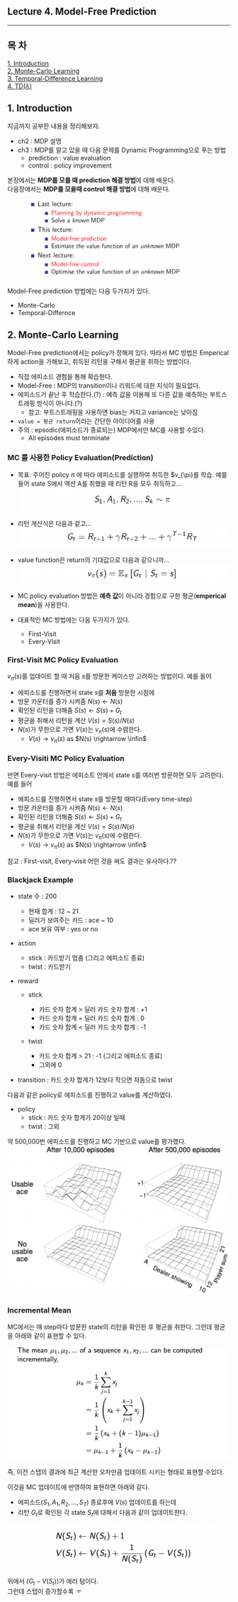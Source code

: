## Lecture 4. Model-Free Prediction
---

## 목 차
[1. Introduction]()  
[2. Monte-Carlo Learning]()  
[3. Temporal-Difference Learning]()  
[4. TD($\lambda$)]()

## 1. Introduction
지금까지 공부한 내용을 정리해보자.
- ch2 : MDP 설명
- ch3 : MDP를 알고 있을 때 다음 문제를 Dynamic Programming으로 푸는 방법
  - prediction : value evaluation
  - control : policy improvement

본장에서는 **MDP를 모를 때 prediction 해결 방법**에 대해 배운다.  
다음장에서는 **MDP를 모을때 control 해결 방법**에 대해 배운다.

![](20230510085401.png)

Model-Free prediction 방법에는 다음 두가지가 있다.
- Monte-Carlo
- Temporal-Differnce

## 2. Monte-Carlo Learning

Model-Free prediction에서는 policy가 정해져 있다. 따라서 MC 방법은 Emperical하게 action을 가해보고, 취득된 리턴을 구해서 평균을 취하는 방법이다.
- 직접 에피소드 경험을 통해 확습한다.
- Model-Free : MDP의 transition이나 리워드에 대한 지식이 필요없다.
- 에피소드가 끝난 후 학습한다.(?) : 예측 값을 이용해 또 다른 값을 예측하는 부트스트래핑 방식이 아니다.(?) 
  - 참고: 부트스트래핑을 사용하면 bias는 커지고 variance는 낮아짐
- `value = 평균 return`이라는 간단한 아이디어를 사용 
- 주의 : epsodic(에피소드가 종료되는) MDP에서만 MC를 사용할 수있다.
  - All episodes must terminate

### MC 를 사용한 Policy Evaluation(Prediction)
- 목표: 주어진 policy $\pi$ 에 따라 에피소드를 실행하여 취득한 $v_{\pi}를 학습. 예를 들어 state S에서 액션 A를 취했을 때 리턴 R을 모두 취득하고...
![](20230511080218.png)

- 리턴 계산식은 다음과 같고...
![](20230511080311.png)

- value function은 return의 기대값으로 다음과 같으니까...
 ![](20230511080413.png)

 - MC policy evaluation 방법은 **예측 값**이 아니라 경험으로 구한 평균(**emperical mean**)을 사용한다.
 - 대표적인 MC 방법에는 다음 두가지가 있다.  
   - First-Visit 
   - Every-Visit 

### First-Visit MC Policy Evaluation
$v_\pi(s)$를 업데이트 할 때 처음 $s$를 방문한 케이스만 고려하는 방법이다.
예를 들어
- 에피소드를 진행하면서 state $s$를 **처음** 방문한 시점에
- 방문 카운터를 증가 시켜줌 $N(s) \leftarrow N(s)$  
- 확인된 리턴을 더해줌 $S(s) \leftarrow S(s) + G_t$
- 평균을 취해서 리턴을 계산 $V(s) = S(s) / N(s)$
- $N(s)$가 무한으로 가면 $V(s)$는 $v_\pi (s)$에 수렴한다.
  - $V(s) \rightarrow v_\pi(s)$ as $N(s) \rightarrow \infin$

### Every-Visiti MC Policy Evaluation
반면 Every-visit 방법은 에피소트 안에서 state $s$를 여러번 방문하면 모두 고려한다.
예를 들어
- 에피소드를 진행하면서 state $s$를 방문할 때마다(Every time-step)
- 방문 카운터를 증가 시켜줌 $N(s) \leftarrow N(s)$  
- 확인된 리턴을 더해줌 $S(s) \leftarrow S(s) + G_t$
- 평균을 취해서 리턴을 계산 $V(s) = S(s) / N(s)$
- $N(s)$가 무한으로 가면 $V(s)$는 $v_\pi (s)$에 수렴한다.
  - $V(s) \rightarrow v_\pi(s)$ as $N(s) \rightarrow \infin$


참고 : First-visit, Every-visit 어떤 것을 써도 결과는 유사하다.??

### Blackjack Example
- state 수 : 200
  - 현재 합계 : 12 ~ 21
  - 딜러가 보여주는 카드 : ace ~ 10
  - ace 보유 여부 : yes or no

- action
  - stick : 카드받기 멈춤 (그리고 에피소드 종료)
  - twist : 카드받기

- reward  
  - stick
    - 카드 숫자 합계 > 딜러 카드 숫자 합계 : +1
    - 카드 숫자 합계 = 딜러 카드 숫자 합계 : 0
    - 카드 숫자 합계 < 딜러 카드 숫자 합계 : -1

  - twist
    - 카드 숫자 합계 > 21 : -1 (그리고 에피소드 종료)
    - 그외에 0

- transition : 카드 숫자 합계가 12보다 작으면 자동으로 twist

다음과 같은 policy로 에피소드를 진행하고 value를 계산하였다.
- policy
  - stick : 카드 숫자 합계가 20이상 일때
  - twist : 그외

약 500,000번 에피소드를 진행하고 MC 기반으로 value를 평가했다.
![](20230518085229.png)


### Incremental Mean
MC에서는 매 step마다 방문한 state의 리턴을 확인한 후 평균을 취한다. 그런데 평균을 아래와 같이 표현할 수 있다.

![](20230518085458.png)

즉, 이전 스텝의 결과에 최근 계산한 오차만큼 업데이트 시키는 형태로 표현할 수있다.

이것을 MC 업데이트에 반영하여 표현하면 아래와 같다.

- 에피소드($S_1, A_1, R_2, ..., S_T$) 종료후에 $V(s)$ 업데이트를 하는데
- 리턴 $G_t$로 확인된 각 state $S_t$에 대해서 다음과 같이 업데이트한다.

![](20230518184656.png)

위에서 $(G_t - V(S_t))$가 에러 텀이다.  
그런데 스텝이 증가할수록 $ㅜ$








